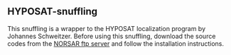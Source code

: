 HYPOSAT-snuffling
-----------------

This snuffling is a wrapper to the HYPOSAT localization program by Johannes 
Schweitzer. Before using this snuffling, download the source codes from the 
[NORSAR ftp server](ftp://ftp.norsar.no/pub/outgoing/johannes/hyposat/) and 
follow the installation instructions.
